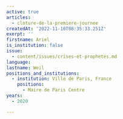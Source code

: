 ```yaml
---
active: true
articles:
  - cloture-de-la-premiere-journee
createdAt: '2022-11-10T08:35:33.251Z'
exerpt: ''
firstname: Ariel
is_institution: false
issue:
  - content/issues/crises-et-prophetes.md
language:
lastname: Weil
positions_and_institutions:
  - institution: Ville de Paris, France
    positions:
      - Maire de Paris Centre
years:
  - 2020

---
```


